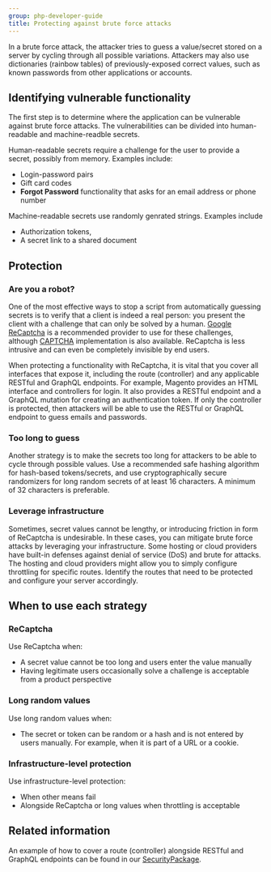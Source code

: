 ```yaml
---
group: php-developer-guide
title: Protecting against brute force attacks
---
```


In a brute force attack, the attacker tries to guess a value/secret stored on a server by cycling through
all possible variations. Attackers may also use dictionaries (rainbow tables) of previously-exposed correct values,
such as known passwords from other applications or accounts.

## Identifying vulnerable functionality

The first step is to determine where the application can be vulnerable against brute force attacks. The vulnerabilities
can be divided into human-readable and machine-readble secrets.

Human-readable secrets require a challenge for the user to provide a secret, possibly from memory. Examples include:

*  Login-password pairs
*  Gift card codes
*  **Forgot Password** functionality that asks for an email address or phone number

Machine-readable secrets use randomly genrated strings. Examples include 

*  Authorization tokens, 
*  A secret link to a shared document

## Protection

### Are you a robot?

One of the most effective ways to stop a script from automatically guessing secrets is to verify that a client is
indeed a real person: you present the client with a challenge that can only be solved by a human.
[Google ReCaptcha](https://docs.magento.com/user-guide/stores/security-google-recaptcha.html) is a recommended provider
to use for these challenges, although [CAPTCHA](https://docs.magento.com/user-guide/stores/security-captcha.html) implementation
is also available. ReCaptcha is less intrusive and can even be completely invisible by end users.

When protecting a functionality with ReCaptcha, it is vital that you cover all interfaces that expose
it, including the route (controller) and any applicable RESTful and GraphQL endpoints. For example, Magento provides an
HTML interface and controllers for login. It also provides a RESTful endpoint and a GraphQL mutation for
creating an authentication token. If only the controller is protected, then attackers will be able to use the RESTful
or GraphQL endpoint to guess emails and passwords.

### Too long to guess

Another strategy is to make the secrets too long for attackers to be able to cycle through possible values. Use
a recommended safe hashing algorithm for hash-based tokens/secrets, and use cryptographically secure randomizers for
long random secrets of at least 16 characters. A minimum of 32 characters is preferable.

### Leverage infrastructure

Sometimes, secret values cannot be lengthy, or introducing friction in form of ReCaptcha is undesirable. In these cases,
you can mitigate brute force attacks by leveraging your infrastructure. Some hosting or cloud providers have built-in
defenses against denial of service (DoS) and brute for attacks. The hosting and cloud providers might allow you to simply
configure throttling for specific routes. Identify the routes that need to be protected and configure your server accordingly.

## When to use each strategy

### ReCaptcha

Use ReCaptcha when:

*  A secret value cannot be too long and users enter the value manually
*  Having legitimate users occasionally solve a challenge is acceptable from a product perspective

### Long random values

Use long random values when:

*  The secret or token can be random or a hash and is not entered by users manually. For example, when it is part of a URL or a cookie.

### Infrastructure-level protection

Use infrastructure-level protection:

*  When other means fail
*  Alongside ReCaptcha or long values when throttling is acceptable

## Related information

An example of how to cover a route (controller) alongside RESTful and GraphQL endpoints can be found in our
[SecurityPackage](https://github.com/magento/security-package/tree/develop/ReCaptchaCustomer).
